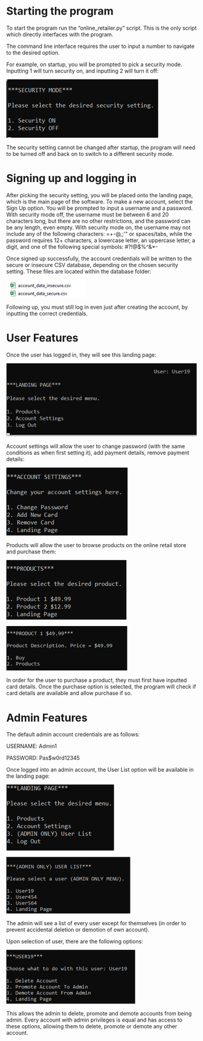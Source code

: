 ﻿# Starting the program
To start the program run the “online\_retailer.py” script. This is the only script which directly interfaces with the program.

The command line interface requires the user to input a number to navigate to the desired option. 

For example, on startup, you will be prompted to pick a security mode. Inputting 1 will turn security on, and inputting 2 will turn it off:

![](./Screenshots/Screenshot1.png)

The security setting cannot be changed after startup, the program will need to be turned off and back on to switch to a different security mode.
# Signing up and logging in
After picking the security setting, you will be placed onto the landing page, which is the main page of the software. To make a new account, select the Sign Up option. You will be prompted to input a username and a password. With security mode off, the username must be between 6 and 20 characters long, but there are no other restrictions, and the password can be any length, even empty. With security mode on, the username may not include any of the following characters: =+-@,;'" or spaces/tabs, while the password requires 12+ characters, a lowercase letter, an uppercase letter, a digit, and one of the following special symbols: #?!@$%^&\*-

Once signed up successfully, the account credentials will be written to the secure or insecure CSV database, depending on the chosen security setting. These files are located within the database folder:

![](./Screenshots/Screenshot2.png)

Following up, you must still log in even just after creating the account, by inputting the correct credentials. 
# User Features
Once the user has logged in, they will see this landing page:

![](./Screenshots/Screenshot3.png)

Account settings will allow the user to change password (with the same conditions as when first setting it), add payment details, remove payment details:

![](./Screenshots/Screenshot4.png)

Products will allow the user to browse products on the online retail store and purchase them:

![](./Screenshots/Screenshot5.png)

![](./Screenshots/Screenshot6.png)

In order for the user to purchase a product, they must first have inputted card details. Once the purchase option is selected, the program will check if card details are available and allow purchase if so.
# Admin Features
The default admin account credentials are as follows:

USERNAME: Admin1

PASSWORD: Pas$w0rd12345

Once logged into an admin account, the User List option will be available in the landing page:

![](./Screenshots/Screenshot7.png)

![](./Screenshots/Screenshot8.png)

The admin will see a list of every user except for themselves (in order to prevent accidental deletion or demotion of own account).

Upon selection of user, there are the following options:

![](./Screenshots/Screenshot9.png)

This allows the admin to delete, promote and demote accounts from being admin. Every account with admin privileges is equal and has access to these options, allowing them to delete, promote or demote any other account.
